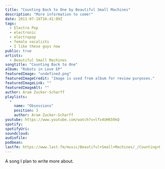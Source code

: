 ```yaml
---
title: "Counting Back to One by Beautiful Small Machines"
description: "More information to come!"
date: 2011-07-16T16:41:09Z
tags:
  - Electro Pop
  - electronic
  - electropop
  - female vocalists
  - I like these guys now
public: true
artists:
  - Beautiful Small Machines
songtitle: "Counting Back to One"
album: "Robots in Love EP"
featuredImage: "undefined.png"
featuredImageCredit: "Image is used from album for review purposes."
featuredImageLink: ""
featuredImageAlt: ""
author: Aram Zucker-Scharff
playlists:
  -
    name: "Obsessions"
    position: 3
    author: Aram Zucker-Scharff
youtube: https://www.youtube.com/watch?v=lfx4UH659kQ
spotify: 
spotifyUri: 
soundcloud:
audiofile:
podbean:
lastfm: https://www.last.fm/music/Beautiful+Small+Machines/_/Counting+Back+To+1
---
```


A song I plan to write more about.
		